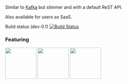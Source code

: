 Similar to [Kafka](https://github.com/apache/kafka) but slimmer and with a default ReST API.

Also available for users as SaaS.

Build status (dev-0.1) [![Build Status](https://travis-ci.org/stristo/stristo.svg?branch=dev-0.1)](https://travis-ci.org/stristo/stristo)

### Featuring

<img src="http://flask.pocoo.org/docs/0.10/_static/flask.png" width="100"> 
<img src="http://static.thegeekstuff.com/wp-content/uploads/2012/06/couchdb-logo.png" width="100">
<img src="https://pbs.twimg.com/profile_images/378800000124779041/fbbb494a7eef5f9278c6967b6072ca3e_400x400.png" width="100">
